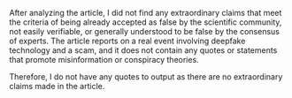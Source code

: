 After analyzing the article, I did not find any extraordinary claims that meet the criteria of being already accepted as false by the scientific community, not easily verifiable, or generally understood to be false by the consensus of experts. The article reports on a real event involving deepfake technology and a scam, and it does not contain any quotes or statements that promote misinformation or conspiracy theories.

Therefore, I do not have any quotes to output as there are no extraordinary claims made in the article.
